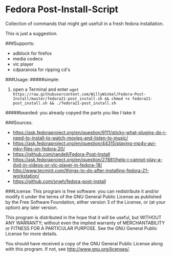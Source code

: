 # Fedora Post-Install-Script
Collection of commands that might get usefull in a fresh fedora installation.

This is just a suggestion.

###Supports:
- adblock for firefox
- media codecs
- vlc player
- cdparanoia for ripping cd's

###Usage:
#####simple:
1. open a Terminal and enter 
```wget https://raw.githubusercontent.com/WillyWinkel/Fedora-Post-Install/master/fedora21-post_install.sh && chmod +x fedora21-post_install.sh && ./fedora21-post_install.sh```

#####bearded:
you already copyed the parts you like I take it

###Sources:
- https://ask.fedoraproject.org/en/question/9111/sticky-what-plugins-do-i-need-to-install-to-watch-movies-and-listen-to-music/
- https://ask.fedoraproject.org/en/question/44315/playing-mp4v-avi-mkv-files-on-fedora-20/
- https://github.com/randell/Fedora-Post-Install
- https://ask.fedoraproject.org/en/question/27881/help-i-cannot-play-a-dvd-in-videos-or-vlc-player-in-fedora-18/
- http://www.tecmint.com/things-to-do-after-installing-fedora-21-workstation/
- https://github.com/snwh/fedora-post-install

###License:
This program is free software: you can redistribute it and/or modify
it under the terms of the GNU General Public License as published by
the Free Software Foundation, either version 3 of the License, or
(at your option) any later version.

This program is distributed in the hope that it will be useful,
but WITHOUT ANY WARRANTY; without even the implied warranty of
MERCHANTABILITY or FITNESS FOR A PARTICULAR PURPOSE.  See the
GNU General Public License for more details.

You should have received a copy of the GNU General Public License
along with this program.  If not, see <http://www.gnu.org/licenses/>.

